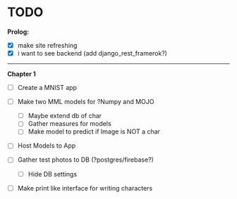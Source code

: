 # TODO

<b>Prolog:</b>

- [x] make site refreshing
- [x] i want to see backend (add django_rest_framerok?)

---

<b>Chapter 1</b>

- [ ] Create a MNIST app
- [ ] Make two MML models for ?Numpy and MOJO
    - [ ] Maybe extend db of char
    - [ ] Gather measures for models
    - [ ] Make model to predict if Image is NOT a char
- [ ] Host Models to App 
- [ ] Gather test photos to DB (?postgres/firebase?)
    - [ ] Hide DB settings 
- [ ] Make print like interface for writing characters

